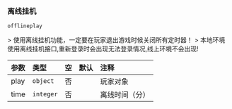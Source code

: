 ### 离线挂机

`offlineplay`

&gt; 使用离线挂机功能，一定要在玩家退出游戏时候关闭所有定时器！
&gt; 本地环境使用离线挂机接口,重新登录时会出现无法登录情况,线上环境不会出现!

| 参数 | 类型      | 空   | 默认 | 注释           |
| :--- | :-------- | :--- | :--- | :------------- |
| play | `object`  | 否   |      | 玩家对象       |
| time | `integer` | 否   |      | 离线时间（分） |

